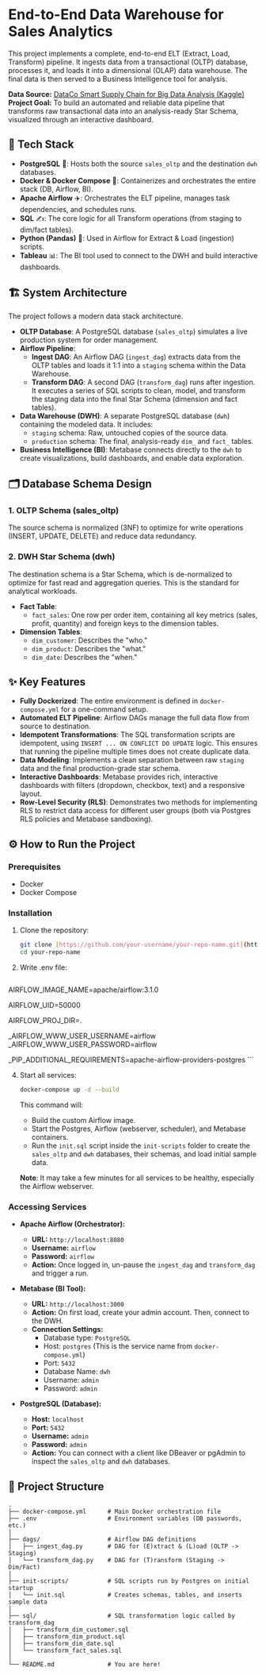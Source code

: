 # End-to-End Data Warehouse for Sales Analytics

This project implements a complete, end-to-end ELT (Extract, Load, Transform) pipeline. It ingests data from a transactional (OLTP) database, processes it, and loads it into a dimensional (OLAP) data warehouse. The final data is then served to a Business Intelligence tool for analysis.

**Data Source:** [DataCo Smart Supply Chain for Big Data Analysis (Kaggle)](https://www.kaggle.com/datasets/shashwatwork/dataco-smart-supply-chain-for-big-data-analysis)
**Project Goal:** To build an automated and reliable data pipeline that transforms raw transactional data into an analysis-ready Star Schema, visualized through an interactive dashboard.

## 🚀 Tech Stack

* **PostgreSQL** 🐘: Hosts both the source `sales_oltp` and the destination `dwh` databases.
* **Docker & Docker Compose** 🐳: Containerizes and orchestrates the entire stack (DB, Airflow, BI).
* **Apache Airflow** ✈️: Orchestrates the ELT pipeline, manages task dependencies, and schedules runs.
* **SQL** ✍️: The core logic for all Transform operations (from staging to dim/fact tables).
* **Python (Pandas)** 🐍: Used in Airflow for Extract & Load (ingestion) scripts.
* **Tableau** 📊: The BI tool used to connect to the DWH and build interactive dashboards.

## 🏗️ System Architecture

The project follows a modern data stack architecture.

* **OLTP Database**: A PostgreSQL database (`sales_oltp`) simulates a live production system for order management.
* **Airflow Pipeline**:
    * **Ingest DAG**: An Airflow DAG (`ingest_dag`) extracts data from the OLTP tables and loads it 1:1 into a `staging` schema within the Data Warehouse.
    * **Transform DAG**: A second DAG (`transform_dag`) runs after ingestion. It executes a series of SQL scripts to clean, model, and transform the staging data into the final Star Schema (dimension and fact tables).
* **Data Warehouse (DWH)**: A separate PostgreSQL database (`dwh`) containing the modeled data. It includes:
    * `staging` schema: Raw, untouched copies of the source data.
    * `production` schema: The final, analysis-ready `dim_` and `fact_` tables.
* **Business Intelligence (BI)**: Metabase connects directly to the `dwh` to create visualizations, build dashboards, and enable data exploration.

## 🗂️ Database Schema Design

### 1. OLTP Schema (sales\_oltp)

The source schema is normalized (3NF) to optimize for write operations (INSERT, UPDATE, DELETE) and reduce data redundancy.

### 2. DWH Star Schema (dwh)

The destination schema is a Star Schema, which is de-normalized to optimize for fast read and aggregation queries. This is the standard for analytical workloads.

* **Fact Table**:
    * `fact_sales`: One row per order item, containing all key metrics (sales, profit, quantity) and foreign keys to the dimension tables.
* **Dimension Tables**:
    * `dim_customer`: Describes the "who."
    * `dim_product`: Describes the "what."
    * `dim_date`: Describes the "when."

## ✨ Key Features

* **Fully Dockerized**: The entire environment is defined in `docker-compose.yml` for a one-command setup.
* **Automated ELT Pipeline**: Airflow DAGs manage the full data flow from source to destination.
* **Idempotent Transformations**: The SQL transformation scripts are idempotent, using `INSERT ... ON CONFLICT DO UPDATE` logic. This ensures that running the pipeline multiple times does not create duplicate data.
* **Data Modeling**: Implements a clean separation between raw `staging` data and the final production-grade star schema.
* **Interactive Dashboards**: Metabase provides rich, interactive dashboards with filters (dropdown, checkbox, text) and a responsive layout.
* **Row-Level Security (RLS)**: Demonstrates two methods for implementing RLS to restrict data access for different user groups (both via Postgres RLS policies and Metabase sandboxing).

## ⚙️ How to Run the Project

### Prerequisites

* Docker
* Docker Compose

### Installation

1.  Clone the repository:
    ```bash
    git clone [https://github.com/your-username/your-repo-name.git](https://github.com/your-username/your-repo-name.git)
    cd your-repo-name
    ```
2. Write .env file:
    ```bash
AIRFLOW_IMAGE_NAME=apache/airflow:3.1.0

AIRFLOW_UID=50000

AIRFLOW_PROJ_DIR=.

_AIRFLOW_WWW_USER_USERNAME=airflow
_AIRFLOW_WWW_USER_PASSWORD=airflow

_PIP_ADDITIONAL_REQUIREMENTS=apache-airflow-providers-postgres
    ```   

4.  Start all services:
    ```bash
    docker-compose up -d --build
    ```
    This command will:
    * Build the custom Airflow image.
    * Start the Postgres, Airflow (webserver, scheduler), and Metabase containers.
    * Run the `init.sql` script inside the `init-scripts` folder to create the `sales_oltp` and `dwh` databases, their schemas, and load initial sample data.

    **Note**: It may take a few minutes for all services to be healthy, especially the Airflow webserver.

### Accessing Services

* **Apache Airflow (Orchestrator):**
    * **URL:** `http://localhost:8080`
    * **Username:** `airflow`
    * **Password:** `airflow`
    * **Action:** Once logged in, un-pause the `ingest_dag` and `transform_dag` and trigger a run.

* **Metabase (BI Tool):**
    * **URL:** `http://localhost:3000`
    * **Action:** On first load, create your admin account. Then, connect to the DWH.
    * **Connection Settings:**
        * Database type: `PostgreSQL`
        * Host: `postgres` (This is the service name from `docker-compose.yml`)
        * Port: `5432`
        * Database Name: `dwh`
        * Username: `admin`
        * Password: `admin`

* **PostgreSQL (Database):**
    * **Host:** `localhost`
    * **Port:** `5432`
    * **Username:** `admin`
    * **Password:** `admin`
    * **Action:** You can connect with a client like DBeaver or pgAdmin to inspect the `sales_oltp` and `dwh` databases.

## 📁 Project Structure

```text
.
├── docker-compose.yml      # Main Docker orchestration file
├── .env                    # Environment variables (DB passwords, etc.)
│
├── dags/                   # Airflow DAG definitions
│   ├── ingest_dag.py       # DAG for (E)xtract & (L)oad (OLTP -> Staging)
│   └── transform_dag.py    # DAG for (T)ransform (Staging -> Dim/Fact)
│
├── init-scripts/           # SQL scripts run by Postgres on initial startup
│   └── init.sql            # Creates schemas, tables, and inserts sample data
│
├── sql/                    # SQL transformation logic called by transform_dag
│   ├── transform_dim_customer.sql
│   ├── transform_dim_product.sql
│   ├── transform_dim_date.sql
│   └── transform_fact_sales.sql
│
└── README.md               # You are here!
